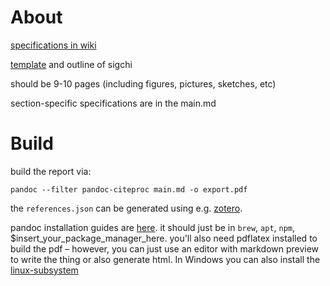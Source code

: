 # About

[specifications in wiki](Upload_Draft_Conference_Paper_Jan_24)

[template](https://sigchi.org/templates/) and outline of sigchi

should be 9-10 pages (including figures, pictures, sketches, etc)

section-specific specifications are in the main.md

# Build 

build the report via: 

```
pandoc --filter pandoc-citeproc main.md -o export.pdf
```

the `references.json` can be generated using e.g. [zotero](https://www.zotero.org/).

pandoc installation guides are [here](https://pandoc.org/installing.html). it should just be in `brew`, `apt`, `npm`, $insert_your_package_manager_here. you'll also need pdflatex installed to build the pdf – however, you can just use an editor with markdown preview to write the thing or also generate html. In Windows you can also install the [linux-subsystem](https://docs.microsoft.com/en-us/windows/wsl/install-win10)
